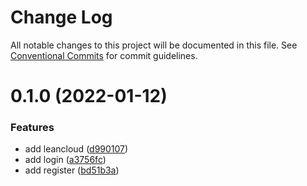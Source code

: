 # Change Log

All notable changes to this project will be documented in this file.
See [Conventional Commits](https://conventionalcommits.org) for commit guidelines.

# 0.1.0 (2022-01-12)


### Features

* add leancloud ([d990107](https://github.com/alitajs/wufeng/commit/d9901071bf7cf5d768b12fe132584e1fcbea0c61))
* add login ([a3756fc](https://github.com/alitajs/wufeng/commit/a3756fc846a361a113e58a225d7cc0dbd912b673))
* add register ([bd51b3a](https://github.com/alitajs/wufeng/commit/bd51b3a947d90be1f9c8ca7f1721ce795dd1b536))
